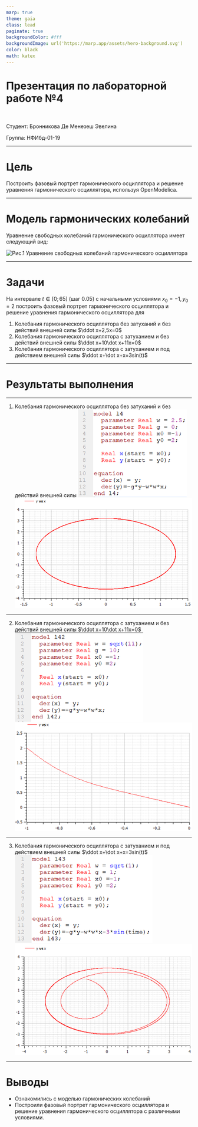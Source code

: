 ```yaml
---
marp: true
theme: gaia
class: lead
paginate: true
backgroundColor: #fff
backgroundImage: url('https://marp.app/assets/hero-background.svg')
color: black
math: katex
---
```

# **Презентация по  лабораторной работе №4**

&nbsp;

Студент: Бронникова Де Менезеш Эвелина

Группа: НФИбд-01-19

---
# Цель 

Построить фазовый портрет гармонического осциллятора и решение уравнения 
гармонического осциллятора, используя OpenModelica.

---
# Модель гармонических колебаний

Уравнение свободных колебаний гармонического осциллятора имеет 
следующий вид:

![Рис.1 Уравнение свободных колебаний гармонического осциллятора](MMPictures04/1.png)

---
# Задачи
На интервале $t\in [0; 65]$ (шаг 0.05) с начальными условиями $x_0=-1, y_0=2$ построить фазовый портрет гармонического осциллятора и решение уравнения гармонического осциллятора для
1. Колебания гармонического осциллятора без затуханий и без действий внешней силы $\ddot x+2,5x=0$
2. Колебания гармонического осциллятора c затуханием и без действий внешней силы $\ddot x+10\dot x+11x=0$
3. Колебания гармонического осциллятора c затуханием и под действием внешней силы $\ddot x+\dot x+x=3sin(t)$

---
# Результаты выполнения
---
1. Колебания гармонического осциллятора без затуханий и без действий внешней силы
![Рис.1.1 Уравнения гармонического осциллятора без затуханий и без действий внешней силы](MMPictures04/1.1.png)
![Рис. 1.2 Фазовый портрет гармонического осциллятора без затуханий и без действий внешней силы](MMPictures04/1.2.png)

---

2. Колебания гармонического осциллятора c затуханием и без действий внешней силы $\ddot x+10\dot x+11x=0$
![Рис.2.1 Уравнения гармонического осциллятора c затуханий и без действий внешней силы](MMPictures04/2.1.png)
![Рис. 2.2 Фазовый портрет гармонического осциллятора c затуханием и без действий внешней силы](MMPictures04/2.2.png)

---

3. Колебания гармонического осциллятора c затуханием и под действием внешней силы $\ddot x+\dot x+x=3sin(t)$
![Рис.3.1 Уравнения гармонического осциллятора c затуханий и под действием внешней силы](MMPictures04/3.1.png)
![Рис. 3.2 Фазовый портрет гармонического осциллятора c затуханий и под действием внешней силы](MMPictures04/3.2.png)

---

# Выводы

- Ознакомились с моделью гармонических колебаний
- Построили фазовый портрет гармонического осциллятора и решение уравнения гармонического осциллятора с различными условиями.
